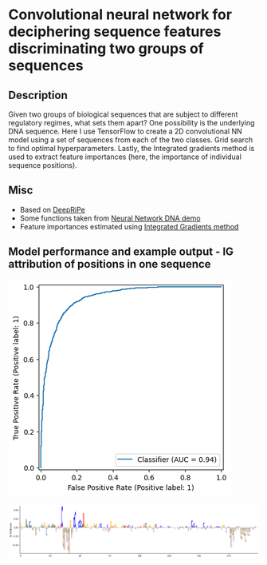 # Convolutional neural network for deciphering sequence features discriminating two groups of sequences

## Description
Given two groups of biological sequences that are subject to different regulatory regimes, what sets them apart? One possibility is the underlying DNA sequence.
Here I use TensorFlow to create a 2D convolutional NN model using a set of sequences from each of the two classes. 
Grid search to find optimal hyperparameters. 
Lastly, the Integrated gradients method is used to extract feature importances (here, the importance of individual sequence positions).


## Misc

* Based on [DeepRiPe](https://github.com/ohlerlab/DeepRiPe) 
* Some functions taken from [Neural Network DNA demo](https://github.com/const-ae/Neural_Network_DNA_Demo)
* Feature importances estimated using [Integrated Gradients method](https://arxiv.org/abs/1703.01365)

## Model performance and example output - IG attribution of positions in one sequence

![alt text](./example_output/ROC_curve.png)

![alt text](./example_output/example_output.png)

